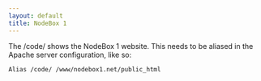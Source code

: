 ```yaml
---
layout: default
title: NodeBox 1
---
```


The /code/ shows the NodeBox 1 website. This needs to be aliased in the Apache server configuration, like so:

    Alias /code/ /www/nodebox1.net/public_html